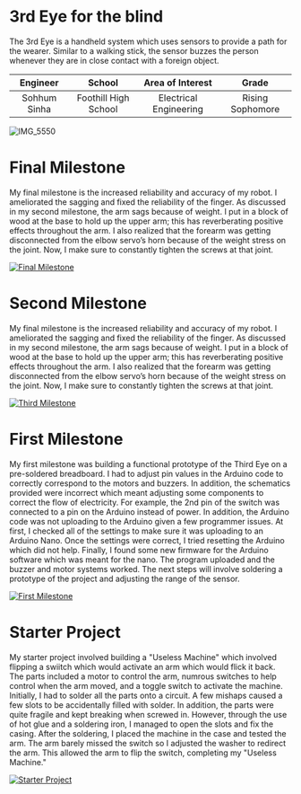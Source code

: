 # 3rd Eye for the blind
The 3rd Eye is a handheld system which uses sensors to provide a path for the wearer. Similar to a walking stick, the sensor buzzes the person whenever they are in close contact with a foreign object.

| **Engineer** | **School** | **Area of Interest** | **Grade** |
|:--:|:--:|:--:|:--:|
| Sohhum Sinha | Foothill High School | Electrical Engineering | Rising Sophomore

![IMG_5550](https://user-images.githubusercontent.com/69573579/174658622-24401884-583e-4028-9c01-c0be3f2a9fa8.JPG)

  
# Final Milestone
My final milestone is the increased reliability and accuracy of my robot. I ameliorated the sagging and fixed the reliability of the finger. As discussed in my second milestone, the arm sags because of weight. I put in a block of wood at the base to hold up the upper arm; this has reverberating positive effects throughout the arm. I also realized that the forearm was getting disconnected from the elbow servo’s horn because of the weight stress on the joint. Now, I make sure to constantly tighten the screws at that joint. 

[![Final Milestone](https://res.cloudinary.com/marcomontalbano/image/upload/v1612573869/video_to_markdown/images/youtube--F7M7imOVGug-c05b58ac6eb4c4700831b2b3070cd403.jpg )](https://www.youtube.com/watch?v=F7M7imOVGug&feature=emb_logo "Final Milestone")

# Second Milestone
My final milestone is the increased reliability and accuracy of my robot. I ameliorated the sagging and fixed the reliability of the finger. As discussed in my second milestone, the arm sags because of weight. I put in a block of wood at the base to hold up the upper arm; this has reverberating positive effects throughout the arm. I also realized that the forearm was getting disconnected from the elbow servo’s horn because of the weight stress on the joint. Now, I make sure to constantly tighten the screws at that joint.

[![Third Milestone](https://res.cloudinary.com/marcomontalbano/image/upload/v1612574014/video_to_markdown/images/youtube--y3VAmNlER5Y-c05b58ac6eb4c4700831b2b3070cd403.jpg)](https://www.youtube.com/watch?v=y3VAmNlER5Y&feature=emb_logo "Second Milestone")
# First Milestone
  

My first milestone was building a functional prototype of the Third Eye on a pre-soldered breadboard. I had to adjust pin values in the Arduino code to correctly correspond to the motors and buzzers. In addition, the schematics provided were incorrect which meant adjusting some components to correct the flow of electricity. For example, the 2nd pin of the switch was connected to a pin on the Arduino instead of power. In addition, the Arduino code was not uploading to the Arduino given a few programmer issues. At first, I checked all of the settings to make sure it was uploading to an Arduino Nano. Once the settings were correct, I tried resetting the Arduino which did not help. Finally, I found some new firmware for the Arduino software which was meant for the nano. The program uploaded and the buzzer and motor systems worked. The next steps will involve soldering a prototype of the project and adjusting the range of the sensor.

[![First Milestone](https://img.youtube.com/vi/3v4VdlQ26po/sddefault.jpg)](https://www.youtube.com/watch?v=3v4VdlQ26po "First Milestone")
# Starter Project


My starter project involved building a "Useless Machine" which involved flipping a swiitch which would activate an arm which would flick it back. The parts included a motor to control the arm, numrous switches to help control when the arm moved, and a toggle switch to activate the machine. Initially, I had to solder all the parts onto a circuit. A few mishaps caused a few slots to be accidentally filled with solder. In addition, the parts were quite fragile and kept breaking when screwed in. However, through the use of hot glue and a soldering iron, I managed to open the slots and fix the casing. After the soldering, I placed the machine in the case and tested the arm. The arm barely missed the switch so I adjusted the washer to redirect the arm. This allowed the arm to flip the switch, completing my "Useless Machine."

[![Starter Project](https://i.ytimg.com/vi/SsVjeFhEn7E/hqdefault.jpg)](https://www.youtube.com/watch?v=SsVjeFhEn7E "Starter Project")
